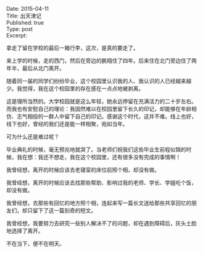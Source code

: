 Date: 2015-04-11  
Title: 出天津记  
Published: true  
Type: post  
Excerpt:   


拿走了留在学校的最后一箱行李，这次，是真的要走了。

来上学的时候，走的西门，然后在旁边的鹏翔住了四年。后来住在北门旁边住了两年半，最后从北门离开。

随着同一届的同学们纷纷毕业，这个校园里认识我的人、我认识的人已经越来越少。我觉得，我在这个校园里的存在感在一点点地被剥离。

这是理所当然的。大学校园就是这么年轻，她永远停留在充满活力的二十岁左右。而我也有安慰自己的理论：我固然难以在校园里留下长久的印记，却能够在年龄相仿、志气相投的一群人中留下自己的印记。感谢这个时代，这并不难。线上也好，线下也好，曾经的我们还是能一样相聚，宛如当年。

可为什么还是难过呢？

毕业典礼的时候，毫无预兆地就哭了。当老师们祝我们这些毕业生前程似锦的时候，我在想：我还不想走，我在这个校园里，还有很多没有完成的事情啊！

我曾经想，离开的时候应该去老寝室的床位前照个相，却没有做。

我曾经想，离开的时候应该去找那些帮助、影响过我的老师、学长、学姐吃个饭，却没有做。

我曾经想，去那些有回忆的地方照个相，连起来写一篇长文送给那些共享回忆的朋友们，却只留下了这一篇刻奇的短文。

我曾经想，我要努力去研究一些别人解决不了的问题，却在遇到障碍后，灰头土脸地选择了离开。

不在当下，便不在明天。